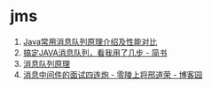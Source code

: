 # jms

1. [Java常用消息队列原理介绍及性能对比](https://blog.csdn.net/songfeihu0810232/article/details/78648706)
2. [搞定JAVA消息队列，看我用了几步 - 简书](https://www.jianshu.com/p/942925f36490)
3. [消息队列原理](https://blog.csdn.net/hongsejiaozhu/article/details/72867889)
4. [消息中间件的面试四连炮 - 零陵上将邢道荣 - 博客园](https://www.cnblogs.com/javab/p/11163637.html)



